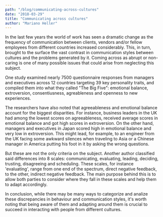 ```yaml
---
path: "/blog/communicating-across-cultures"
date: "2018-03-29"
title: "Communicating across cultures"
author: "Mariano Heller"
---
```



In the last few years the world of work has seen a dramatic change as the frequency of communication between clients, vendors and/or fellow employees from different countries increased considerably. This, in turn, brought to the surface the vast contrast in communication styles between cultures and the problems generated by it. Coming across as abrupt or non-caring is one of many possible issues that could arise from neglecting this subject.

One study examined nearly 7500 questionnaire responses from managers and executives across 12 countries targeting 39 key personality traits, and compiled them into what they called "The Big Five": emotional balance, extroversion, consentiusness, agreableness and openness to new experiences.

The researchers have also noted that agreeableness and emotional balance account for the biggest disparities. For instance, business leaders in the UK had among the lowest scores on agreeableness, received average scores in emotional balance and got high scores in extroversion. On the other hand, managers and executives in Japan scored high in emotional balance and very low in extroversion. This might lead, for example, to an engineer from the UK facing some awkward silences when traveling to Asia or a Chinese manager in America putting his foot in it by asking the wrong questions.

But these are not the only criteria on the subject. Another author classified said differences into 8 scales: communicating, evaluating, leading, deciding, trusting, disagreeing and scheduling. These scales, for instance 'evaluating', range from one end of the spectrum, direct negative feedback, to the other, indirect negative feedback. The main purpose behind this is to allow both parties to consider where they fall in these scales and help them to adapt accordingly.

In conclusion, while there may be many ways to categorize and analize these discrepancies in behaviour and communication styles, it's worth noting that being aware of them and adapting around them is crucial to succeed in interacting with people from different cultures.
